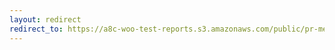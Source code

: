 ```yaml
---
layout: redirect
redirect_to: https://a8c-woo-test-reports.s3.amazonaws.com/public/pr-merge/40551/e2e/index.html
---
```

